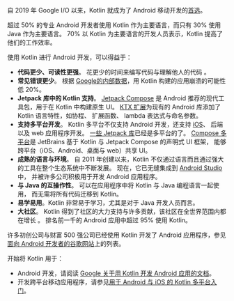 [//]: # (title: Kotlin 用于 Android 开发)

自 2019 年 Google I/O 以来，Kotlin 就成为了 Android 移动开发的[首选](https://developer.android.com/kotlin/first)。

超过 50% 的专业 Android 开发者使用 Kotlin 作为主要语言，而只有 30% 使用 Java 作为<!--
-->主要语言。 70% 以 Kotlin 为主要语言的开发人员表示，Kotlin 提高了他们的工作效率。

使用 Kotlin 进行 Android 开发，可以得益于：

* **代码更少、可读性更强**。 花更少的时间来编写代码与理解他人的代码
  。
* **常见错误更少**。 根据
  [Google的内部数据](https://medium.com/androiddevelopers/fewer-crashes-and-more-stability-with-kotlin-b606c6a6ac04)，用 Kotlin 构建的应用崩溃的可能性低 20%。
* **Jetpack 库中的 Kotlin 支持**。 [Jetpack Compose](https://developer.android.com/jetpack/compose) 是 Android
  推荐的现代工具包，用于在 Kotlin 中构建原生 UI。
  [KTX 扩展](https://developer.android.com/kotlin/ktx)为现有的 Android 库添加了 Kotlin 语言特性，如协程、
  扩展函数、 lambda 表达式与命名参数。
* **支持多平台开发**。 Kotlin 多平台不仅支持 Android 开发，还<!--
  -->支持 [iOS](https://kotlinlang.org/lp/multiplatform/)、 后端以及 web 应用程序开发。
  [一些 Jetpack 库](https://developer.android.com/kotlin/multiplatform)已经是多平台的了。
  [Compose 多平台](https://www.jetbrains.com/lp/compose-multiplatform/)是 JetBrains 基于 Kotlin
  与 Jetpack Compose 的声明式 UI 框架， 能够跨平台（iOS、Android、桌面与 web）共享 UI。
* **成熟的语言与环境**。 自 2011 年创建以来，Kotlin 不仅通过语言而且通过强大的工具在整个生态系统中<!--
  -->不断发展。 现在，它已无缝集成到 [Android Studio](https://developer.android.com/studio)
  中， 并被许多公司积极用于开发 Android 应用程序。
* **与 Java 的互操作性**。 可以在应用程序中将 Kotlin 与 Java 编程语言一起使用，
  而无需将所有代码迁移到 Kotlin。
* **易学易用**。Kotlin 非常易于学习，尤其是对于 Java 开发人员而言。
* **大社区**。 Kotlin 得到了社区的大力支持与许多贡献，该社区在全世界范围内都在增长
  。 排名前一千的 Android 应用中超过 95% 使用 Kotlin。

许多初创公司与财富 500 强公司已经使用 Kotlin 开发了 Android 应用程序，参见<!--
-->[面向 Android 开发者的谷歌网站](https://developer.android.com/kotlin/stories)上的列表。

开始将 Kotlin 用于：

* Android 开发，请阅读 [Google 关于用 Kotlin 开发 Android 应用的文档](https://developer.android.com/kotlin/get-started)。
* 开发跨平台移动应用程序，请参见[用于 Android 与 iOS 的 Kotlin 多平台入门](multiplatform-mobile-getting-started.md)。
